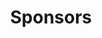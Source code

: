 ---
layout: sponsor_show
title: Sponsors

sponsors:
  - name: About Face Theatre
  - name: Big Shoulders Coffee
  - name: Chicago Opera Theater
  - name: City Lit Theater
  - name: Edzos Burger Shop
  - name: Emerald City Theatre
  - name: Fleet Feet Sports
  - name: Halcyon Theatre
  - name: Hoosier Mama
  - name: iO Theatre
  - name: Kokandy Productions
  - name: Leonidas
  - name: Lickity Split
  - name: Metropolis Coffee
  - name: Promethean Theatre Ensemble
  - name: Stage Left
  - name: Starbucks
  - name: Teatro Vista
  - name: The Book Cellar
  - name: Tulip Toy Gallery
  - name: Vosges Haut-Chocolat
  - name: Women & Children First
---